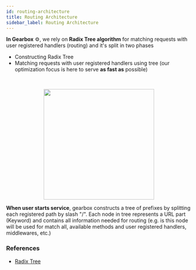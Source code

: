 ```yaml
---
id: routing-architecture
title: Routing Architecture
sidebar_label: Routing Architecture
---
```

**In Gearbox** :gear:, we rely on **Radix Tree algorithm** for matching requests with user registered handlers (routing) and it's split in two phases
- Constructing Radix Tree
- Matching requests with user registered handlers using tree (our optimization focus is here to serve **as fast as** possible)

<br />
<p align="center">
<img src="https://user-images.githubusercontent.com/16365652/82431454-ef5b6800-9a8e-11ea-9a2a-717b19f29ff3.png" height="300px"/>
</p>

**When user starts service**, gearbox constructs a tree of prefixes by splitting each registered path by slash "/".
Each node in tree represents a URL part (Keyword) and contains all information needed for routing (e.g. is this node will be used for match all, available methods and user registered handlers, middlewares, etc.)

### References
- [Radix Tree](https://en.wikipedia.org/wiki/Radix_tree)